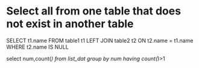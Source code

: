 # Select all from one table that does not exist in another table
SELECT t1.name
FROM table1 t1
LEFT JOIN table2 t2 ON t2.name = t1.name
WHERE t2.name IS NULL


select num,count(*) from list_dat group by num having count(*)>1
